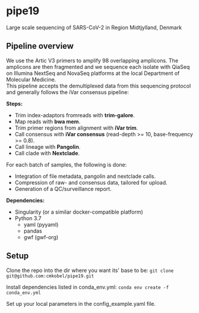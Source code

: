 # pipe19

Large scale sequencing of SARS-CoV-2 in Region Midtjylland, Denmark


## Pipeline overview
We use the Artic V3 primers to amplify 98 overlapping amplicons. The amplicons are then fragmented and we sequence each isolate with QiaSeq on Illumina NextSeq and NovaSeq platforms at the local Department of Molecular Medicine.  
This pipeline accepts the demultiplexed data from this sequencing protocol and generally follows the iVar consensus pipeline:

**Steps:**
* Trim index-adaptors fromreads with **trim-galore**.
* Map reads with **bwa mem**.
* Trim primer regions from alignment with **iVar trim**.
* Call consensus with **iVar consensus** (read-depth >= 10, base-frequency >= 0.8).
* Call lineage with **Pangolin**.
* Call clade with **Nextclade**.

For each batch of samples, the following is done:
* Integration of file metadata, pangolin and nextclade calls.
* Compression of raw- and consensus data, tailored for upload.
* Generation of a QC/surveillance report.

**Dependencies:**
* Singularity (or a similar docker-compatible platform)
* Python 3.7
  * yaml (pyyaml)
  * pandas
  * gwf (gwf-org)


## Setup

Clone the repo into the dir where you want its' base to be: `git clone git@github.com:cmkobel/pipe19.git`

Install dependencies listed in conda_env.yml:
`conda env create -f conda_env.yml`

Set up your local parameters in the config_example.yaml file. 




  
